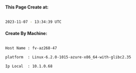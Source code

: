 
   
#### This Page Create at:

```bash

2023-11-07 - 13:34:39 UTC

```

#### Create By Machine:

```bash

Host Name : fv-az268-47

platform  : Linux-6.2.0-1015-azure-x86_64-with-glibc2.35

Ip Local  : 10.1.0.68

```

